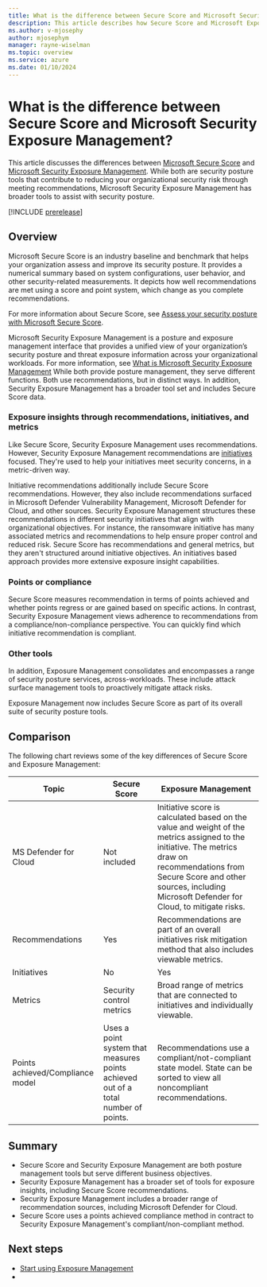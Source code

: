 ```yaml
---
title: What is the difference between Secure Score and Microsoft Security Exposure Management 
description: This article describes how Secure Score and Microsoft Exposure Management are different.
ms.author: v-mjosephy
author: mjosephym
manager: rayne-wiselman
ms.topic: overview
ms.service: azure
ms.date: 01/10/2024
---
```


# What is the difference between Secure Score and Microsoft Security Exposure Management?


This article discusses the differences between [Microsoft Secure Score](/microsoft-365/security/defender/microsoft-secure-score.md) and [Microsoft Security Exposure Management](microsoft-security-exposure-management.md). While both are security posture tools that contribute to reducing your organizational security risk through meeting recommendations, Microsoft Security Exposure Management has broader tools to assist with security posture.

[!INCLUDE [prerelease](../includes//prerelease.md)]

## Overview

Microsoft Secure Score is an industry baseline and benchmark that helps your organization assess and improve its security posture. It provides a numerical summary based on system configurations, user behavior, and other security-related measurements. It depicts how well recommendations are met using a score and point system, which change as you complete recommendations.

For more information about Secure Score, see  [Assess your security posture with Microsoft Secure Score](/microsoft-365/security/defender/microsoft-secure-score-improvement-actions.md).

Microsoft Security Exposure Management is a posture and exposure management interface that provides a unified view of your organization’s security posture and threat exposure information across your organizational workloads. For more information, see [What is Microsoft Security Exposure Management](microsoft-security-exposure-management.md) <!--Including through measuring and benchmarking an organization's compliance with Microsoft Secure Score. It enables customers to choose the standards they wish to comply with. Whether they want to track compliance with industry-driven standards such as CIS (Center for Internet Security) or NIST (National Institute of Standards and Technology), or whether to align with Microsoft’s own standards, represented by the Microsoft Secure Score. This flexibility allows organizations to tailor their security and compliance strategies to meet specific industry requirements or to follow Microsoft’s best practices for security.--> While both provide posture management, they serve different functions. Both use recommendations, but in distinct ways. In addition, Security Exposure Management has a broader tool set and includes Secure Score data.

### Exposure insights through recommendations, initiatives, and metrics

Like Secure Score, Security Exposure Management uses recommendations. However, Security Exposure Management recommendations are [initiatives](initiatives.md) focused. They're used to help your initiatives meet security concerns, in a metric-driven way.

Initiative recommendations additionally include Secure Score recommendations. However, they also include recommendations surfaced in Microsoft Defender Vulnerability Management, Microsoft Defender for Cloud, and other sources. Security Exposure Management structures these recommendations in different security initiatives that align with organizational objectives. For instance, the ransomware initiative has many associated metrics and recommendations to help ensure proper control and reduced risk. Secure Score has recommendations and general metrics, but they aren't structured around initiative objectives. An initiatives based approach provides more extensive exposure insight capabilities.

### Points or compliance

Secure Score measures recommendation in terms of points achieved and whether points regress or are gained based on specific actions. In contrast, Security Exposure Management views adherence to recommendations from a compliance/non-compliance perspective. You can quickly find which initiative recommendation is compliant. <!-- check this for more details-->

### Other tools
<!-- that Exposure management is broader seems relevant in the comparison-->
In addition, Exposure Management consolidates and encompasses a range of security posture services, across-workloads. These include attack surface management tools to proactively mitigate attack risks.
<!--Insights including metric driven security initiatives, a broad range of recommendations, and events to track initiative and metric drift. Exposure Management includes tools to customize your experience of the security posture services to better match your organizational risk profile and needs. -->

Exposure Management now includes Secure Score as part of its overall suite of security posture tools.  

## Comparison

The following chart reviews some of the key differences of Secure Score and Exposure Management:

|Topic  |Secure Score  |Exposure Management  |
|---------|---------|---------|
|MS Defender for Cloud     | Not included | Initiative score is calculated based on the value and weight of the metrics assigned to the initiative. The metrics draw on recommendations from Secure Score and other sources, including Microsoft Defender for Cloud, to mitigate risks. |
| Recommendations | Yes | Recommendations are part of an overall initiatives risk mitigation method that also includes viewable metrics.  |
|Initiatives  | No | Yes   |
| Metrics | Security control metrics    | Broad range of metrics that are connected to initiatives and individually viewable.     |
|Points achieved/Compliance model |Uses a point system that measures points achieved out of a total number of points.  | Recommendations use a compliant/not-compliant state model. State can be sorted to view all noncompliant recommendations.   |
<!--  MEM also has data connectors to connect to other products,-->

<!--
1.	MSS and XSPM are two separate products in this sense, although they are very close
2.	MSS score is based only on the controls and the status of their implementation
3.	Initiative score is calculated based on all the metrics included in the initiative, that in many cases (but not all) are based on recommendations 
4.	In the future we want to have an MSS initiatitve, and in that case only MSS score == Initiatitve score
-->
## Summary

- Secure Score and Security Exposure Management are both posture management tools but serve different business objectives.
- Security Exposure Management has a broader set of tools for exposure insights, including Secure Score recommendations.
- Security Exposure Management includes a broader range of recommendation sources, including Microsoft Defender for Cloud.
- Secure Score uses a points achieved compliance method in contract to Security Exposure Management's compliant/non-compliant method.

## Next steps

- [Start using Exposure Management](start-using-exposure-management.md)
- <!--[!INCLUDE [support](../includes//support.md)]-->
